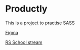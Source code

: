 # Productly

This is a project to practise SASS 

[Figma](https://www.figma.com/file/fw0GA18nmpVjTBzjtiEK2L/Friday_Live_Coding?node-id=0%3A1)

[RS School stream](https://www.youtube.com/watch?v=ZAde-IJAHzo)
